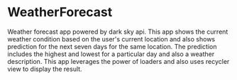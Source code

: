 # WeatherForecast
Weather forecast app powered by dark sky api. This app shows the current weather condition based on the user's current location and also shows prediction for the next seven days for the same location. The prediction includes the highest and lowest for a particular day and also a weather description. This app leverages the power of loaders and also uses recycler view to display the result.

